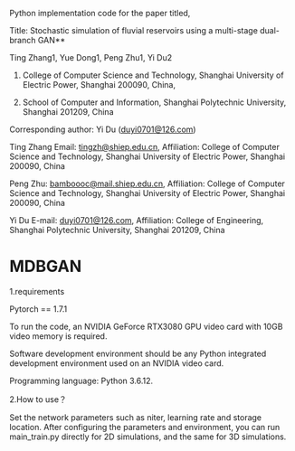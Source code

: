 Python implementation code for the paper titled,

Title: Stochastic simulation of fluvial reservoirs using a multi-stage dual-branch GAN**

Ting Zhang1, Yue Dong1, Peng Zhu1, Yi Du2

1. College of Computer Science and Technology, Shanghai University of Electric Power, Shanghai 200090, China, 

2. School of Computer and Information, Shanghai Polytechnic University, Shanghai 201209, China

Corresponding author: Yi Du (duyi0701@126.com)

Ting Zhang Email: tingzh@shiep.edu.cn, Affiliation: College of Computer Science and Technology, Shanghai University of Electric Power, Shanghai 200090, China

Peng Zhu: bamboooc@mail.shiep.edu.cn, Affiliation: College of Computer Science and Technology, Shanghai University of Electric Power, Shanghai 200090, China

Yi Du E-mail: duyi0701@126.com, Affiliation: College of Engineering, Shanghai Polytechnic University, Shanghai 201209, China

# MDBGAN


1.requirements

Pytorch == 1.7.1

To run the code, an NVIDIA GeForce RTX3080 GPU video card with 10GB video memory is required. 

Software development environment should be any Python integrated development environment used on an NVIDIA video card. 

Programming language: Python 3.6.12. 

2.How to use？


Set the network parameters such as niter, learning rate and storage location.  After configuring the parameters and environment, you can run main_train.py directly for 2D simulations, and the same for 3D simulations.


